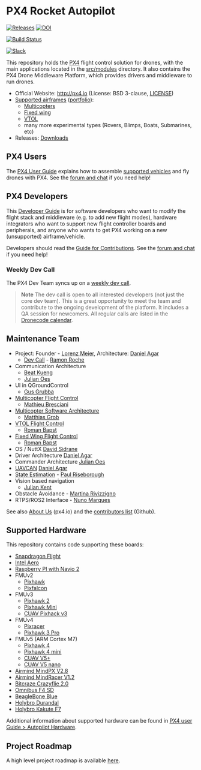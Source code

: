 # PX4 Rocket Autopilot

[![Releases](https://img.shields.io/github/release/PX4/Firmware.svg)](https://github.com/PX4/Firmware/releases) [![DOI](https://zenodo.org/badge/22634/PX4/Firmware.svg)](https://zenodo.org/badge/latestdoi/22634/PX4/Firmware)

[![Build Status](http://ci.px4.io:8080/buildStatus/icon?job=PX4/Firmware/master)](http://ci.px4.io:8080/blue/organizations/jenkins/PX4%2FFirmware/activity)

[![Slack](https://px4-slack.herokuapp.com/badge.svg)](http://slack.px4.io)

This repository holds the [PX4](http://px4.io) flight control solution for drones, with the main applications located in the [src/modules](https://github.com/PX4/Firmware/tree/master/src/modules) directory. It also contains the PX4 Drone Middleware Platform, which provides drivers and middleware to run drones.

* Official Website: http://px4.io (License: BSD 3-clause, [LICENSE](https://github.com/PX4/Firmware/blob/master/LICENSE))
* [Supported airframes](https://docs.px4.io/en/airframes/airframe_reference.html) ([portfolio](http://px4.io/#airframes)):
  * [Multicopters](https://docs.px4.io/en/airframes/airframe_reference.html#copter)
  * [Fixed wing](https://docs.px4.io/en/airframes/airframe_reference.html#plane)
  * [VTOL](https://docs.px4.io/en/airframes/airframe_reference.html#vtol)
  * many more experimental types (Rovers, Blimps, Boats, Submarines, etc)
* Releases: [Downloads](https://github.com/PX4/Firmware/releases)


## PX4 Users

The [PX4 User Guide](https://docs.px4.io/en/) explains how to assemble [supported vehicles](https://docs.px4.io/en/airframes/airframe_reference.html) and fly drones with PX4.
See the [forum and chat](https://docs.px4.io/en/#support) if you need help!


## PX4 Developers

This [Developer Guide](https://dev.px4.io/) is for software developers who want to modify the flight stack and middleware (e.g. to add new flight modes), hardware integrators who want to support new flight controller boards and peripherals, and anyone who wants to get PX4 working on a new (unsupported) airframe/vehicle.

Developers should read the [Guide for Contributions](https://dev.px4.io/en/contribute/).
See the [forum and chat](https://dev.px4.io/en/#support) if you need help!


### Weekly Dev Call

The PX4 Dev Team syncs up on a [weekly dev call](https://dev.px4.io/en/contribute/#dev_call).

> **Note** The dev call is open to all interested developers (not just the core dev team). This is a great opportunity to meet the team and contribute to the ongoing development of the platform. It includes a QA session for newcomers. All regular calls are listed in the [Dronecode calendar](https://www.dronecode.org/calendar/).


## Maintenance Team

  * Project: Founder - [Lorenz Meier](https://github.com/LorenzMeier), Architecture: [Daniel Agar](https://github.com/dagar)
    * [Dev Call](https://github.com/PX4/Firmware/labels/devcall) - [Ramon Roche](https://github.com/mrpollo)
  * Communication Architecture
    * [Beat Kueng](https://github.com/bkueng)
    * [Julian Oes](https://github.com/JulianOes)
  * UI in QGroundControl
    * [Gus Grubba](https://github.com/dogmaphobic)
  * [Multicopter Flight Control](https://github.com/PX4/Firmware/labels/multicopter)
    * [Mathieu Bresciani](https://github.com/bresch)
  * [Multicopter Software Architecture](https://github.com/PX4/Firmware/labels/multicopter)
    * [Matthias Grob](https://github.com/MaEtUgR)
  * [VTOL Flight Control](https://github.com/PX4/Firmware/labels/vtol)
    * [Roman Bapst](https://github.com/RomanBapst)
  * [Fixed Wing Flight Control](https://github.com/PX4/Firmware/labels/fixedwing)
    * [Roman Bapst](https://github.com/RomanBapst)
  * OS / NuttX [David Sidrane](https://github.com/davids5)
  * Driver Architecture [Daniel Agar](https://github.com/dagar)
  * Commander Architecture [Julian Oes](https://github.com/julianoes)
  * [UAVCAN](https://github.com/PX4/Firmware/labels/uavcan) [Daniel Agar](https://github.com/dagar)
  * [State Estimation](https://github.com/PX4/Firmware/issues?q=is%3Aopen+is%3Aissue+label%3A%22state+estimation%22) - [Paul Riseborough](https://github.com/priseborough)
  * Vision based navigation
    * [Julian Kent](https://github.com/jkflying)
  * Obstacle Avoidance - [Martina Rivizzigno](https://github.com/mrivi)
  * RTPS/ROS2 Interface - [Nuno Marques](https://github.com/TSC21)

See also [About Us](http://px4.io/about-us/#development_team) (px4.io) and the [contributors list](https://github.com/PX4/Firmware/graphs/contributors) (Github).

## Supported Hardware

This repository contains code supporting these boards:
  * [Snapdragon Flight](https://docs.px4.io/master/en/flight_controller/snapdragon_flight.html)
  * [Intel Aero](https://docs.px4.io/master/en/flight_controller/intel_aero.html)
  * [Raspberry PI with Navio 2](https://docs.px4.io/master/en/flight_controller/raspberry_pi_navio2.html)
  * FMUv2
    * [Pixhawk](https://docs.px4.io/master/en/flight_controller/pixhawk.html)
    * [Pixfalcon](https://docs.px4.io/master/en/flight_controller/pixfalcon.html)
  * FMUv3
    * [Pixhawk 2](https://docs.px4.io/master/en/flight_controller/pixhawk-2.html)
    * [Pixhawk Mini](https://docs.px4.io/master/en/flight_controller/pixhawk_mini.html)
    * [CUAV Pixhack v3](https://docs.px4.io/master/en/flight_controller/pixhack_v3.html)
  * FMUv4
    * [Pixracer](https://docs.px4.io/master/en/flight_controller/pixracer.html)
    * [Pixhawk 3 Pro](https://docs.px4.io/master/en/flight_controller/pixhawk3_pro.html)
  * FMUv5 (ARM Cortex M7)
    * [Pixhawk 4](https://docs.px4.io/master/en/flight_controller/pixhawk4.html)
    * [Pixhawk 4 mini](https://docs.px4.io/master/en/flight_controller/pixhawk4_mini.html)
    * [CUAV V5+](https://docs.px4.io/master/en/flight_controller/cuav_v5_plus.html)
    * [CUAV V5 nano](https://docs.px4.io/master/en/flight_controller/cuav_v5_nano.html)
  * [Airmind MindPX V2.8](http://www.mindpx.net/assets/accessories/UserGuide_MindPX.pdf)
  * [Airmind MindRacer V1.2](http://mindpx.net/assets/accessories/mindracer_user_guide_v1.2.pdf)
  * [Bitcraze Crazyflie 2.0](https://docs.px4.io/master/en/flight_controller/crazyflie2.html)
  * [Omnibus F4 SD](https://docs.px4.io/master/en/flight_controller/omnibus_f4_sd.html)
  * [BeagleBone Blue](https://docs.px4.io/master/en/flight_controller/beaglebone_blue.html)
  * [Holybro Durandal](https://docs.px4.io/master/en/flight_controller/durandal.html)
  * [Holybro Kakute F7](https://docs.px4.io/master/en/flight_controller/kakutef7.html)

Additional information about supported hardware can be found in [PX4 user Guide > Autopilot Hardware](https://docs.px4.io/master/en/flight_controller/).

## Project Roadmap

A high level project roadmap is available [here](https://www.dronecode.org/roadmap/).
